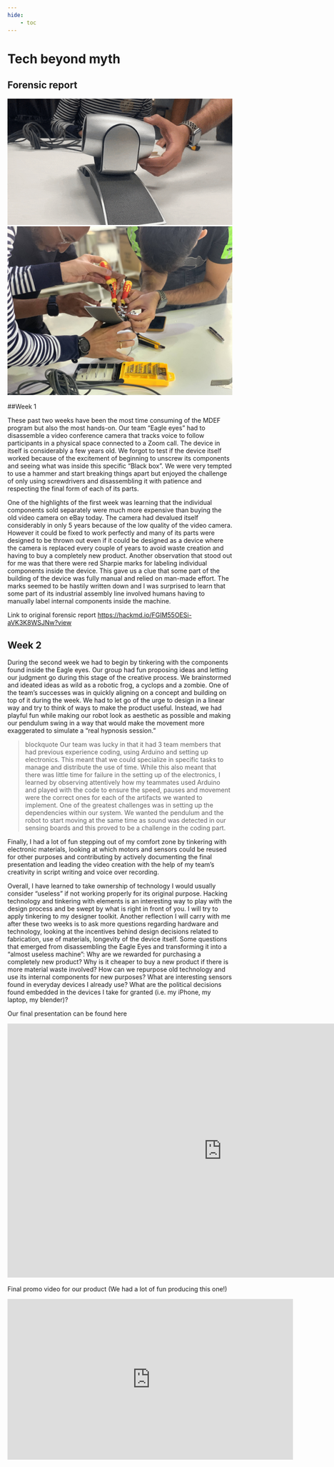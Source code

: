 ```yaml
---
hide:
    - toc
---
```


# Tech beyond myth

## Forensic report

![](../images/MT01/img3.gif)
![](../images/MT01/forensic.jpg)

##Week 1

These past two weeks have been the most time consuming of the MDEF program but also the most hands-on. Our team “Eagle eyes” had to disassemble a video conference camera that tracks voice to follow participants in a physical space connected to a Zoom call. The device in itself is considerably a few years old. We forgot to test if the device itself worked because of the excitement of beginning to unscrew its components and seeing what was inside this specific “Black box”. We were very tempted to use a hammer and start breaking things apart but enjoyed the challenge of only using screwdrivers and disassembling it with patience and respecting the final form of each of its parts.

One of the highlights of the first week was learning that the individual components sold separately were much more expensive than buying the old video camera on eBay today. The camera had devalued itself considerably in only 5 years because of the low quality of the video camera. However it could be fixed to work perfectly and many of its parts were designed to be thrown out even if it could be designed as a device where the camera is replaced every couple of years to avoid waste creation and having to buy a completely new product. Another observation that stood out for me was that there were red Sharpie marks for labeling individual components inside the device. This gave us a clue that some part of the building of the device was fully manual and relied on man-made effort. The marks seemed to be hastily written down and I was surprised to learn that some part of its industrial assembly line involved humans having to manually label internal components inside the machine.

Link to original forensic report
https://hackmd.io/FGIM55OESi-aVK3K8WSJNw?view

## Week 2
During the second week we had to begin by tinkering with the components found inside the Eagle eyes. Our group had fun proposing ideas and letting our judgment go during this stage of the creative process. We brainstormed and ideated ideas as wild as a robotic frog, a cyclops and a zombie. One of the team’s successes was in quickly aligning on a concept and building on top of it during the week. We had to let go of the urge to design in a linear way and try to think of ways to make the product useful. Instead, we had playful fun while making our robot look as aesthetic as possible and making our pendulum swing in a way that would make the movement more exaggerated to simulate a “real hypnosis session.”

>blockquote
Our team was lucky in that it had 3 team members that had previous experience coding, using Arduino and setting up electronics. This meant that we could specialize in specific tasks to manage and distribute the use of time. While this also meant that there was little time for failure in the setting up of the electronics, I learned by observing attentively how my teammates used Arduino and played with the code to ensure the speed, pauses and movement were the correct ones for each of the artifacts we wanted to implement. One of the greatest challenges was in setting up the dependencies within our system. We wanted the pendulum and the robot to start moving at the same time as sound was detected in our sensing boards and this proved to be a challenge in the coding part.

Finally, I had a lot of fun stepping out of my comfort zone by tinkering with electronic materials, looking at which motors and sensors could be reused for other purposes and contributing by actively documenting the final presentation and leading the video creation with the help of my team’s creativity in script writing and voice over recording.

Overall, I have learned to take ownership of technology I would usually consider “useless” if not working properly for its original purpose. Hacking technology and tinkering with elements is an interesting way to play with the design process and be swept by what is right in front of you. I will try to apply tinkering to my designer toolkit. Another reflection I will carry with me after these two weeks is to ask more questions regarding hardware and technology, looking at the incentives behind design decisions related to fabrication, use of materials, longevity of the device itself. Some questions that emerged from disassembling the Eagle Eyes and transforming it into a “almost useless machine”: Why are we rewarded for purchasing a completely new product? Why is it cheaper to buy a new product if there is more material waste involved? How can we repurpose old technology and use its internal components for new purposes? What are interesting sensors found in everyday devices I already use? What are the political decisions found embedded in the devices I take for granted (i.e. my iPhone, my laptop, my blender)?

Our final presentation can be found here
<iframe src="https://docs.google.com/presentation/d/e/2PACX-1vTTQO_XSIxVUyx1t2SV1jZkZ3d_LaPaoD0acKGtcLQjWj1S_JzVHuQOAZpkNnTIJoewtk_96gw2rgTW/embed?start=false&loop=false&delayms=3000" frameborder="0" width="960" height="569" allowfullscreen="true" mozallowfullscreen="true" webkitallowfullscreen="true"></iframe>

Final promo video for our product (We had a lot of fun producing this one!)
<iframe width="640" height="360" src="https://www.youtube.com/embed/E9ExftAZnVA" title="Tech beyond Myth - Almost useless machine" frameborder="0" allow="accelerometer; autoplay; clipboard-write; encrypted-media; gyroscope; picture-in-picture" allowfullscreen></iframe>
